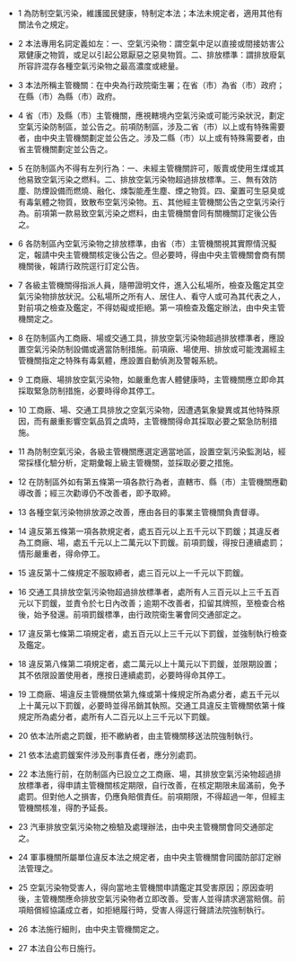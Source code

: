 * 1 為防制空氣污染，維護國民健康，特制定本法；本法未規定者，適用其他有關法令之規定。

* 2 本法專用名詞定義如左：一、空氣污染物：謂空氣中足以直接或間接妨害公眾健康之物質，或足以引起公眾厭惡之惡臭物質。二、排放標準：謂排放廢氣所容許混存各種空氣污染物之最高濃度或總量。

* 3 本法所稱主管機關：在中央為行政院衛生署；在省（市）為省（市）政府；在縣（市）為縣（市）政府。

* 4 省（市）及縣（市）主管機關，應視轄境內空氣污染或可能污染狀況，劃定空氣污染防制區，並公告之。前項防制區，涉及二省（市）以上或有特殊需要者，由中央主管機關劃定並公告之。涉及二縣（市）以上或有特殊需要者，由省主管機關劃定並公告之。

* 5 在防制區內不得有左列行為：一、未經主管機關許可，販賣或使用生煤或其他易致空氣污染之燃料。二、排放空氣污染物超過排放標準。三、無有效防塵、防煙設備而燃燒、融化、煉製能產生塵、煙之物質。四、棄置可生惡臭或有毒氣體之物質，致散布空氣污染物。五、其他經主管機關公告之空氣污染行為。前項第一款易致空氣污染之燃料，由主管機關會同有關機關訂定後公告之。

* 6 各防制區內空氣污染物之排放標準，由省（市）主管機關視其實際情況擬定，報請中央主管機關核定後公告之。但必要時，得由中央主管機關會商有關機關後，報請行政院逕行訂定公告。

* 7 各級主管機關得指派人員，隨帶證明文件，進入公私場所，檢查及鑑定其空氣污染物排放狀況。公私場所之所有人、居住人、看守人或可為其代表之人，對前項之檢查及鑑定，不得妨礙或拒絕。第一項檢查及鑑定辦法，由中央主管機關定之。

* 8 在防制區內工商廠、場或交通工具，排放空氣污染物超過排放標準者，應設置空氣污染防制設備或適當防制措施。前項廠、場使用、排放或可能洩漏經主管機關指定之特殊有毒氣體，應設置自動偵測及警報系統。

* 9 工商廠、場排放空氣污染物，如嚴重危害人體健康時，主管機關應立即命其採取緊急防制措施，必要時得命其停工。

* 10 工商廠、場、交通工具排放之空氣污染物，因遭遇氣象變異或其他特殊原因，而有嚴重影響空氣品質之虞時，主管機關得命其採取必要之緊急防制措施。

* 11 為防制空氣污染，各級主管機關應選定適當地區，設置空氣污染監測站，經常採樣化驗分析，定期彙報上級主管機關，並採取必要之措施。

* 12 在防制區外如有第五條第一項各款行為者，直轄市、縣（市）主管機關應勸導改善；經三次勸導仍不改善者，即予取締。

* 13 各種空氣污染物排放源之改善，應由各目的事業主管機關負責督導。

* 14 違反第五條第一項各款規定者，處五百元以上五千元以下罰鍰；其違反者為工商廠、場，處五千元以上二萬元以下罰鍰。前項罰鍰，得按日連續處罰；情形嚴重者，得命停工。

* 15 違反第十二條規定不服取締者，處三百元以上一千元以下罰鍰。

* 16 交通工具排放空氣污染物超過排放標準者，處所有人三百元以上三千五百元以下罰鍰，並責令於七日內改善；逾期不改善者，扣留其牌照，至檢查合格後，始予發還。前項罰鍰標準，由行政院衛生署會同交通部定之。

* 17 違反第七條第二項規定者，處五百元以上三千元以下罰鍰，並強制執行檢查及鑑定。

* 18 違反第八條第二項規定者，處二萬元以上十萬元以下罰鍰，並限期設置；其不依限設置使用者，應按日連續處罰，必要時得命其停工。

* 19 工商廠、場違反主管機關依第九條或第十條規定所為處分者，處五千元以上十萬元以下罰鍰，必要時並得吊銷其執照。交通工具違反主管機關依第十條規定所為處分者，處所有人二百元以上三千元以下罰鍰。

* 20 依本法所處之罰鍰，拒不繳納者，由主管機關移送法院強制執行。

* 21 依本法處罰鍰案件涉及刑事責任者，應分別處罰。

* 22 本法施行前，在防制區內已設立之工商廠、場，其排放空氣污染物超過排放標準者，得申請主管機關核定期限，自行改善，在核定期限未屆滿前，免予處罰。但對他人之損害，仍應負賠償責任。前項期限，不得超過一年，但經主管機關核准，得酌予延長。

* 23 汽車排放空氣污染物之檢驗及處理辦法，由中央主管機關會同交通部定之。

* 24 軍事機關所屬單位違反本法之規定者，由中央主管機關會同國防部訂定辦法管理之。

* 25 空氣污染物受害人，得向當地主管機關申請鑑定其受害原因；原因查明後，主管機關應命排放空氣污染物者立即改善。受害人並得請求適當賠償。前項賠償經協議成立者，如拒絕履行時，受害人得逕行聲請法院強制執行。

* 26 本法施行細則，由中央主管機關定之。

* 27 本法自公布日施行。

